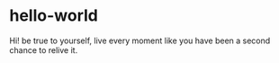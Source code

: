 # hello-world
Hi! 
be true to yourself,
live every moment like you have been a second chance to relive it.


